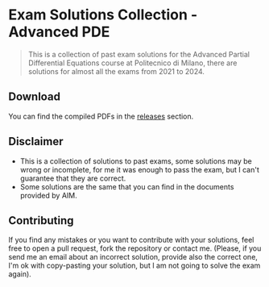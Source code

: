 # Exam Solutions Collection - Advanced PDE

> This is a collection of past exam solutions for the Advanced Partial Differential Equations course at Politecnico di Milano, there are solutions for almost all the exams from 2021 to 2024.

## Download

You can find the compiled PDFs in the [releases](https://github.com/itsmebonny/APDE_Exams/releases/latest) section.

## Disclaimer

- This is a collection of solutions to past exams, some solutions may be wrong or incomplete, for me it was enough to pass the exam, but I can't guarantee that they are correct.
- Some solutions are the same that you can find in the documents provided by AIM.
  
## Contributing

If you find any mistakes or you want to contribute with your solutions, feel free to open a pull request, fork the repository or contact me. (Please, if you send me an email about an incorrect solution, provide also the correct one, I'm ok with copy-pasting your solution, but I am not going to solve the exam again).
  